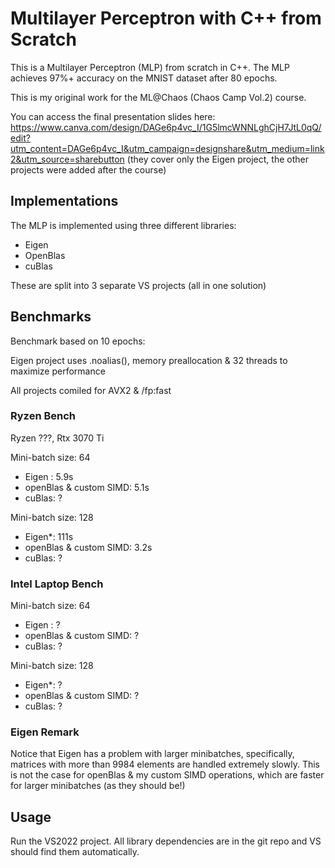 # Multilayer Perceptron with C++ from Scratch

This is a Multilayer Perceptron (MLP) from scratch in C++. The MLP achieves 97%+ accuracy on the MNIST dataset after 80 epochs.

This is my original work for the ML@Chaos (Chaos Camp Vol.2) course.

You can access the final presentation slides here: https://www.canva.com/design/DAGe6p4vc_I/1G5lmcWNNLghCjH7JtL0qQ/edit?utm_content=DAGe6p4vc_I&utm_campaign=designshare&utm_medium=link2&utm_source=sharebutton
(they cover only the Eigen project, the other projects were added after the course)

## Implementations

The MLP is implemented using three different libraries:
- Eigen
- OpenBlas
- cuBlas

These are split into 3 separate VS projects (all in one solution)

## Benchmarks

Benchmark based on 10 epochs:

Eigen project uses .noalias(), memory preallocation & 32 threads to maximize performance

All projects comiled for AVX2 & /fp:fast

### Ryzen Bench
Ryzen ???, Rtx 3070 Ti

Mini-batch size: 64
- Eigen : 5.9s
- openBlas & custom SIMD: 5.1s
- cuBlas: ?

Mini-batch size: 128
- Eigen\*: 111s
- openBlas & custom SIMD:  3.2s
- cuBlas: ?

### Intel Laptop Bench

Mini-batch size: 64
- Eigen : ?
- openBlas & custom SIMD: ?
- cuBlas: ?

Mini-batch size: 128
- Eigen\*: ?
- openBlas & custom SIMD:  ?
- cuBlas: ?

### Eigen Remark

Notice that Eigen has a problem with larger minibatches, specifically, matrices with more than 9984 elements are handled extremely slowly.
This is not the case for openBlas & my custom SIMD operations, which are faster for larger minibatches (as they should be!)


## Usage

Run the VS2022 project. All library dependencies are in the git repo and VS should find them automatically.